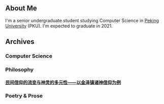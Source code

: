 ## About Me

I'm a senior undergraduate student studying Computer Science in [Peking University](https://www.pku.edu.cn/) (PKU). I'm expected to graduate in 2021.

## Archives

### Computer Science

### Philosophy

#### [民间信仰的流变与神灵的多元性——以金泽镇诸神信仰为例](./docs/Phil/民间信仰的流变与神灵的多元性——以金泽镇诸神信仰为例.pdf)

### Poetry & Prose
